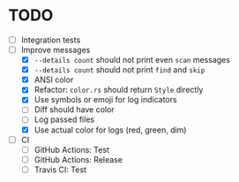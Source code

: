 # TODO

* [ ] Integration tests
* [ ] Improve messages
  * [x] `--details count` should not print even `scan` messages
  * [x] `--details count` should not print `find` and `skip`
  * [x] ANSI color
  * [x] Refactor: `color.rs` should return `Style` directly
  * [x] Use symbols or emoji for log indicators
  * [ ] Diff should have color
  * [ ] Log passed files
  * [x] Use actual color for logs (red, green, dim)
* [ ] CI
  * [ ] GitHub Actions: Test
  * [ ] GitHub Actions: Release
  * [ ] Travis CI: Test
